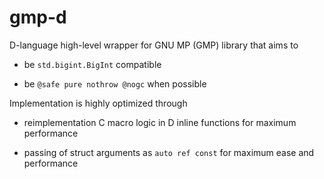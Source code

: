 # gmp-d
D-language high-level wrapper for GNU MP (GMP) library that aims to

- be `std.bigint.BigInt` compatible

- be `@safe pure nothrow @nogc` when possible

Implementation is highly optimized through

- reimplementation C macro logic in D inline functions for maximum performance

- passing of struct arguments as `auto ref const` for maximum ease and performance
